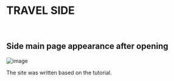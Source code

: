 # TRAVEL SIDE
<br>

## Side main page appearance after opening

![image](https://user-images.githubusercontent.com/92918917/214798320-e028e367-2a85-46b3-af56-4ee18421ab66.png)

The site was written based on the tutorial.
